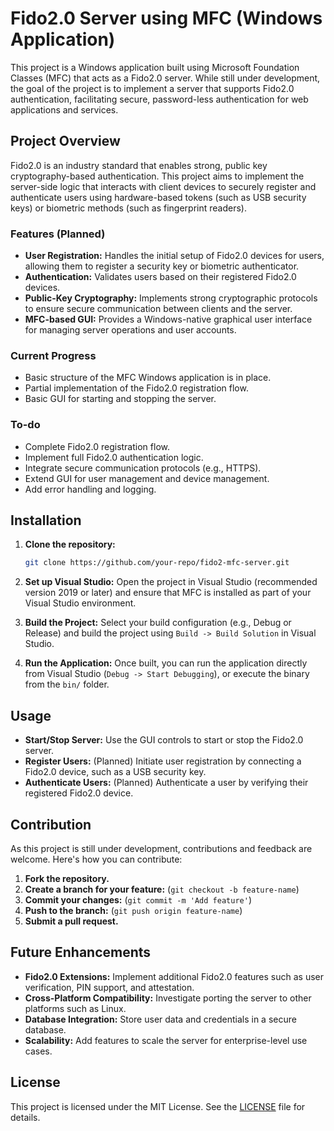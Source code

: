 # Fido2.0 Server using MFC (Windows Application)

This project is a Windows application built using Microsoft Foundation Classes (MFC) that acts as a Fido2.0 server. While still under development, the goal of the project is to implement a server that supports Fido2.0 authentication, facilitating secure, password-less authentication for web applications and services.

## Project Overview

Fido2.0 is an industry standard that enables strong, public key cryptography-based authentication. This project aims to implement the server-side logic that interacts with client devices to securely register and authenticate users using hardware-based tokens (such as USB security keys) or biometric methods (such as fingerprint readers).

### Features (Planned)
- **User Registration:** Handles the initial setup of Fido2.0 devices for users, allowing them to register a security key or biometric authenticator.
- **Authentication:** Validates users based on their registered Fido2.0 devices.
- **Public-Key Cryptography:** Implements strong cryptographic protocols to ensure secure communication between clients and the server.
- **MFC-based GUI:** Provides a Windows-native graphical user interface for managing server operations and user accounts.

### Current Progress
- Basic structure of the MFC Windows application is in place.
- Partial implementation of the Fido2.0 registration flow.
- Basic GUI for starting and stopping the server.

### To-do
- Complete Fido2.0 registration flow.
- Implement full Fido2.0 authentication logic.
- Integrate secure communication protocols (e.g., HTTPS).
- Extend GUI for user management and device management.
- Add error handling and logging.

## Installation

1. **Clone the repository:**

    ```bash
    git clone https://github.com/your-repo/fido2-mfc-server.git
    ```

2. **Set up Visual Studio:**
   Open the project in Visual Studio (recommended version 2019 or later) and ensure that MFC is installed as part of your Visual Studio environment.

3. **Build the Project:**
   Select your build configuration (e.g., Debug or Release) and build the project using `Build -> Build Solution` in Visual Studio.

4. **Run the Application:**
   Once built, you can run the application directly from Visual Studio (`Debug -> Start Debugging`), or execute the binary from the `bin/` folder.

## Usage

- **Start/Stop Server:** Use the GUI controls to start or stop the Fido2.0 server.
- **Register Users:** (Planned) Initiate user registration by connecting a Fido2.0 device, such as a USB security key.
- **Authenticate Users:** (Planned) Authenticate a user by verifying their registered Fido2.0 device.

## Contribution

As this project is still under development, contributions and feedback are welcome. Here's how you can contribute:

1. **Fork the repository.**
2. **Create a branch for your feature:** (`git checkout -b feature-name`)
3. **Commit your changes:** (`git commit -m 'Add feature'`)
4. **Push to the branch:** (`git push origin feature-name`)
5. **Submit a pull request.**

## Future Enhancements

- **Fido2.0 Extensions:** Implement additional Fido2.0 features such as user verification, PIN support, and attestation.
- **Cross-Platform Compatibility:** Investigate porting the server to other platforms such as Linux.
- **Database Integration:** Store user data and credentials in a secure database.
- **Scalability:** Add features to scale the server for enterprise-level use cases.

## License

This project is licensed under the MIT License. See the [LICENSE](LICENSE) file for details.
